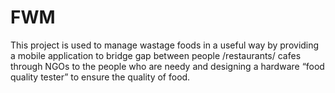 # FWM
This project is used to manage wastage foods in a useful way by providing a mobile application to bridge gap between people /restaurants/ cafes through NGOs to the people who are needy and designing a hardware “food quality tester” to ensure the quality of food.
